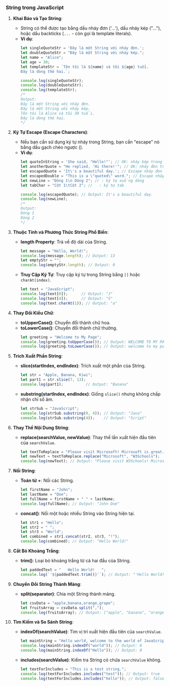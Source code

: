 
### String trong JavaScript

1. **Khai Báo và Tạo String**:
   - String có thể được tạo bằng dấu nháy đơn ('...'), dấu nháy kép ("..."), hoặc dấu backticks (`...` - còn gọi là template literals).
   - **Ví dụ**:
     ```javascript
     let singleQuoteStr = 'Đây là một String với nháy đơn.';
     let doubleQuoteStr = "Đây là một String với nháy kép.";
     let name = "Alice";
     let age = 30;
     let templateStr = `Tên tôi là ${name} và tôi ${age} tuổi.
     Đây là dòng thứ hai.`;

     console.log(singleQuoteStr);
     console.log(doubleQuoteStr);
     console.log(templateStr);
     /*
     Output:
     Đây là một String với nháy đơn.
     Đây là một String với nháy kép.
     Tên tôi là Alice và tôi 30 tuổi.
     Đây là dòng thứ hai.
     */
     ```

2. **Ký Tự Escape (Escape Characters)**:
   - Nếu bạn cần sử dụng ký tự nháy trong String, bạn cần "escape" nó bằng dấu gạch chéo ngược (\).
   - **Ví dụ**:
     ```javascript
     let quoteInString = 'She said, "Hello!"'; // OK: nháy kép trong String nháy đơn
     let anotherQuote = "He replied, 'Hi there!'"; // OK: nháy đơn trong String nháy kép
     let escapedQuote = 'It\'s a beautiful day.'; // Escape nháy đơn
     let escapedDouble = "This is a \"quoted\" word."; // Escape nháy kép
     let newLine = "Dòng 1\n Dòng 2"; // : ký tự xuống dòng
     let tabChar = "Cột 1\tCột 2"; // 	: ký tự tab

     console.log(escapedQuote); // Output: It's a beautiful day.
     console.log(newLine);
     /*
     Output:
     Dòng 1
     Dòng 2
     */
     ```

3. **Thuộc Tính và Phương Thức String Phổ Biến**:
   - **length Property**: Trả về độ dài của String.
     ```javascript
     let message = "Hello, World!";
     console.log(message.length); // Output: 13
     let emptyStr = "";
     console.log(emptyStr.length); // Output: 0
     ```
   - **Truy Cập Ký Tự**: Truy cập ký tự trong String bằng `[]` hoặc `charAt(index)`.
     ```javascript
     let text = "JavaScript";
     console.log(text[0]);      // Output: "J"
     console.log(text[4]);      // Output: "S"
     console.log(text.charAt(1)); // Output: "a"
     ```

4. **Thay Đổi Kiểu Chữ**:
   - **toUpperCase()**: Chuyển đổi thành chữ hoa.
   - **toLowerCase()**: Chuyển đổi thành chữ thường.
     ```javascript
     let greeting = "Welcome to My Page";
     console.log(greeting.toUpperCase()); // Output: WELCOME TO MY PAGE
     console.log(greeting.toLowerCase()); // Output: welcome to my page
     ```

5. **Trích Xuất Phần String**:
   - **slice(startIndex, endIndex)**: Trích xuất một phần của String.
     ```javascript
     let str = "Apple, Banana, Kiwi";
     let part1 = str.slice(7, 13); 
     console.log(part1);          // Output: "Banana"
     ```
   - **substring(startIndex, endIndex)**: Giống `slice()` nhưng không chấp nhận chỉ số âm.
     ```javascript
     let strSub = "JavaScript";
     console.log(strSub.substring(0, 4)); // Output: "Java"
     console.log(strSub.substring(4));    // Output: "Script"
     ```

6. **Thay Thế Nội Dung String**:
   - **replace(searchValue, newValue)**: Thay thế lần xuất hiện đầu tiên của `searchValue`.
     ```javascript
     let textToReplace = "Please visit Microsoft! Microsoft is great.";
     let newText = textToReplace.replace("Microsoft", "W3Schools");
     console.log(newText); // Output: "Please visit W3Schools! Microsoft is great."
     ```

7. **Nối String**:
   - **Toán tử +**: Nối các String.
     ```javascript
     let firstName = "John";
     let lastName = "Doe";
     let fullName = firstName + " " + lastName;
     console.log(fullName); // Output: "John Doe"
     ```
   - **concat()**: Nối một hoặc nhiều String vào String hiện tại.
     ```javascript
     let str1 = "Hello";
     let str2 = " ";
     let str3 = "World";
     let combined = str1.concat(str2, str3, "!");
     console.log(combined); // Output: "Hello World!"
     ```

8. **Cắt Bỏ Khoảng Trắng**:
   - **trim()**: Loại bỏ khoảng trắng từ cả hai đầu của String.
     ```javascript
     let paddedText = "   Hello World!   ";
     console.log(`'${paddedText.trim()}'`); // Output: "'Hello World!'"
     ```

9. **Chuyển Đổi String Thành Mảng**:
   - **split(separator)**: Chia một String thành mảng.
     ```javascript
     let csvData = "apple,banana,orange,grape";
     let fruitsArray = csvData.split(",");
     console.log(fruitsArray); // Output: ["apple", "banana", "orange", "grape"]
     ```

10. **Tìm Kiếm và So Sánh String**:
    - **indexOf(searchValue)**: Tìm vị trí xuất hiện đầu tiên của `searchValue`.
      ```javascript
      let mainString = "Hello world, welcome to the world of JavaScript.";
      console.log(mainString.indexOf("world")); // Output: 6
      console.log(mainString.indexOf("Hello")); // Output: 0
      ```
    - **includes(searchValue)**: Kiểm tra String có chứa `searchValue` không.
      ```javascript
      let textForIncludes = "This is a test string.";
      console.log(textForIncludes.includes("test")); // Output: true
      console.log(textForIncludes.includes("hello")); // Output: false
      ```
